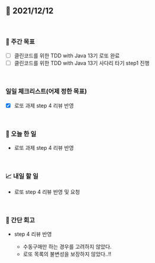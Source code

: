 ## 📅 2021/12/12

<br/>

### 🏹 주간 목표

- [ ] 클린코드를 위한 TDD with Java 13기 로또 완료
- [ ] 클린코드를 위한 TDD with Java 13기 사다리 타기 step1 진행

<br/>

### 일일 체크리스트(어제 정한 목표)

- [x] 로또 과제 step 4 리뷰 반영


<br/>

### 💯 오늘 한 일

- 로또 과제 step 4 리뷰 반영

<br/>

### 📈 내일 할 일

- 로또 step 4 리뷰 반영 및 요청


<br/>

### 🧐 간단 회고


- step 4 리뷰 반영
  
  - 수동구매만 하는 경우를 고려하지 않았다.
  - 로또 목록의 불변성을 보장하지 않았다..!!
  
  
  
